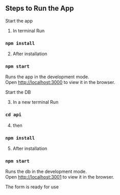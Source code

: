 
## Steps to Run the App

Start the app
1. In terminal Run 
### `npm install`

2. After installation 
### `npm start`
Runs the app in the development mode.<br />
Open [http://localhost:3000](http://localhost:3000) to view it in the browser.

Start the DB

3. In a new terminal Run 
### `cd api`

4. then 
### `npm install`

5. After installation
### `npm start`
Runs the db in the development mode.<br />
Open [http://localhost:3001](http://localhost:3001) to view it in the browser.

The form is ready for use
